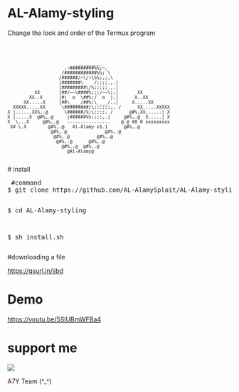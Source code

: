 # AL-Alamy-styling
Change the look and order of the Termux program

<code>
               
                             __________
                         .~#########%%;~.
                        /############%%;`\
                       /######/~\/~\%%;,;,\
                       |#######\    /;;;;.,.|
                       |#########\/%;;;;;.,.|
              XX       |##/~~\####%;;;/~~\;,|       XX
            XX..X      |#|  o  \##%;/  o  |.|      X..XX
          XX.....X     |##\____/##%;\____/.,|     X.....XX
      XXXXX.....XX      \#########/\;;;;;;,, /      XX.....XXXXX
    X |......XX%,.@      \######/%;\;;;;, /      @#%,XX......| X
    X |.....X  @#%,.@     |######%%;;;;,.|     @#%,.@  X.....| X
    X  \...X     @#%,.@   ----------------    @ @ 00 0 xxxxxxxxx
     X# \.X        @#%,.@   Al-Alamy v1.1      @#%,.@        
                    @#%,.@              @#%,.@          
                     @#%,.@          @#%,.@            
                      @#%,.@      @#%,.@             
                        @#%.,@  @#%,.@              
                          @Al-Alamy@
</code>
# install
<pre><span class="pl-c"></span> #command </span>
$ git clone https://github.com/AL-AlamySploit/AL-Alamy-styling

$ cd AL-Alamy-styling

$ sh install.sh</span></pre>

#downloading a file

https://gsurl.in/ijbd


# Demo
https://youtu.be/5SlUBmWFBa4

# support me
<p><a href="https://www.youtube.com/channel/UCQuGjfmo04jDd6zlBscslGQ" rel="nofollow"><img src="https://camo.githubusercontent.com/cc79473d3c09ab1dcee9ae1a74d05fb7e7b57f62/68747470733a2f2f696d672e736869656c64732e696f2f62616467652f73756263726962652d596f75547562652d7265642e737667" data-canonical-src="https://img.shields.io/badge/subcribe-YouTube-red.svg" style="max-width:100%;"></a></p>

A7Y Team (^_^)
